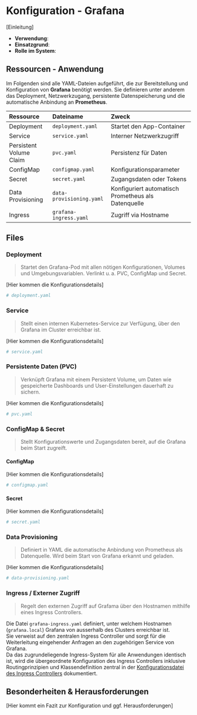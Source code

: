 # Konfiguration - Grafana
[Einleitung]

- **Verwendung**:
- **Einsatzgrund**:
- **Rolle im System**:

## Ressourcen - Anwendung
Im Folgenden sind alle YAML-Dateien aufgeführt, die zur Bereitstellung und Konfiguration von **Grafana** benötigt werden. Sie definieren unter anderem das Deployment, Netzwerkzugang, persistente Datenspeicherung und die automatische Anbindung an **Prometheus**.

| Ressource | Dateiname | Zweck |
| :-- | :-- | :-- |
| Deployment | `deployment.yaml` | Startet den App-Container |
| Service | `service.yaml` | Interner Netzwerkzugriff |
| Persistent Volume Claim | `pvc.yaml` | Persistenz für Daten |
| ConfigMap | `configmap.yaml` | Konfigurationsparameter |
| Secret | `secret.yaml` | Zugangsdaten oder Tokens |
| Data Provisioning | `data-provisioning.yaml` | Konfiguriert automatisch Prometheus als Datenquelle |
| Ingress | `grafana-ingress.yaml` | Zugriff via Hostname |

## Files
### Deployment
>Startet den Grafana-Pod mit allen nötigen Konfigurationen, Volumes und Umgebungsvariablen. Verlinkt u. a. PVC, ConfigMap und Secret.

[Hier kommen die Konfigurationsdetails]
```yaml
# deployment.yaml
```

### Service
>Stellt einen internen Kubernetes-Service zur Verfügung, über den Grafana im Cluster erreichbar ist.

[Hier kommen die Konfigurationsdetails]
```yaml
# service.yaml
```

### Persistente Daten (PVC)
>Verknüpft Grafana mit einem Persistent Volume, um Daten wie gespeicherte Dashboards und User-Einstellungen dauerhaft zu sichern.

[Hier kommen die Konfigurationsdetails]
```yaml
# pvc.yaml
```

### ConfigMap & Secret
>Stellt Konfigurationswerte und Zugangsdaten bereit, auf die Grafana beim Start zugreift.

#### ConfigMap
[Hier kommen die Konfigurationsdetails]
```yaml
# configmap.yaml
```

#### Secret
[Hier kommen die Konfigurationsdetails]
```yaml
# secret.yaml
```

### Data Provisioning
>Definiert in YAML die automatische Anbindung von Prometheus als Datenquelle. Wird beim Start von Grafana erkannt und geladen.

[Hier kommen die Konfigurationsdetails]
```yaml
# data-provisioning.yaml
```

### Ingress / Externer Zugriff
>Regelt den externen Zugriff auf Grafama über den Hostnamen mithilfe eines Ingress Controllers.

Die Datei `grafana-ingress.yaml` definiert, unter welchem Hostnamen (`grafana.local`) Grafana von ausserhalb des Clusters erreichbar ist.  
Sie verweist auf den zentralen Ingress Controller und sorgt für die Weiterleitung eingehender Anfragen an den zugehörigen Service von Grafana.  
Da das zugrundeliegende Ingress-System für alle Anwendungen identisch ist, wird die übergeordnete Konfiguration des Ingress Controllers inklusive Routingprinzipien und Klassendefinition zentral in der [Konfigurationsdatei des Ingress Controllers](../ingress/config.md) dokumentiert.

## Besonderheiten & Herausforderungen
[Hier kommt ein Fazit zur Konfiguration und ggf. Herausforderungen]

